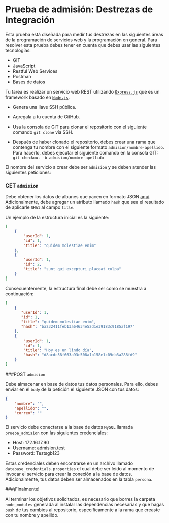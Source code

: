 # Prueba de admisión: Destrezas de Integración

Esta prueba está diseñada para medir tus destrezas en las siguientes áreas de la programación de servicios web y la programación en general. Para resolver esta prueba debes tener en cuenta que debes usar las siguientes tecnologías:

+ GIT
+ JavaScript
+ Restful Web Services
+ Postman
+ Bases de datos

Tu tarea es realizar un servicio web REST utilizando [`Express.js`](https://expressjs.com/) que es un framework basado en [`Node.js`](https://nodejs.org/en/).

+ Genera una llave SSH pública.

+ Agregala a tu cuenta de GitHub.

+ Usa la consola de GIT para clonar el repositorio con el siguiente comando `git clone` vía SSH.

+ Después de haber clonado el repositorio, debes crear una rama que contenga tu nombre con el siguiente formato `admision/nombre-apellido`. Para hacerlo, debes ejecutar el siguiente comando en la consola GIT: `git checkout -b admision/nombre-apellido`

El nombre del servicio a crear debe ser `admision` y se deben atender las siguientes peticiones:

### GET `admision`

Debe obtener los datos de albunes que yacen en formato JSON [aquí](http://jsonplaceholder.typicode.com/albums). Adicionalmente, debe agregar un atributo llamado `hash` que sea el resultado de aplicarle `SHA1` al campo `title`.

Un ejemplo de la estructura inicial es la siguiente: 

```json
[
	{
	    "userId": 1,
	    "id": 1,
	    "title": "quidem molestiae enim"
	},
	{
	    "userId": 1,
	    "id": 2,
	    "title": "sunt qui excepturi placeat culpa"
	}
]
```

Consecuentemente, la estructura final debe ser como se muestra a continuación: 

```json
[
	{
	   "userId": 1,
	   "id": 1,
	   "title": "quidem molestiae enim",
	   "hash": "ba232411feb13a64634e52d1e39183c9185af197"
	},
	{
	    "userId": 1,
	    "id": 1,
	    "title": "Hoy es un lindo día",
	    "hash": "d8acdc58f663a93c508a1b158e1c09eb3a288fd9"
	}
]
```

###POST `admision`

Debe almacenar en base de datos tus datos personales. Para ello, debes enviar en el `body` de la petición el siguiente JSON con tus datos:

```json
{
    "nombre": "",
    "apellido": "",
    "correo": ""
}
```

El servicio debe conectarse a la base de datos `MySQL` llamada `prueba_admision` con las siguientes credenciales:

+ Host: 172.16.17.90
+ Username: admision.test
+ Password: Testsgb123

Estas credenciales deben encontrarse en un archivo llamado `database_credentials.properties` el cual debe ser leído al momento de invocar el servicio para crear la conexión a la base de datos. Adicionalmente,  tus datos deben ser almacenados en la tabla `persona`.

###¡Finalmente!

Al terminar los objetivos solicitados, es necesario que borres la carpeta `node_modules` generada al instalar las dependencias necesarias y que hagas `push` de tus cambios al repositorio, específicamente a la rama que creaste con tu nombre y apellido.
